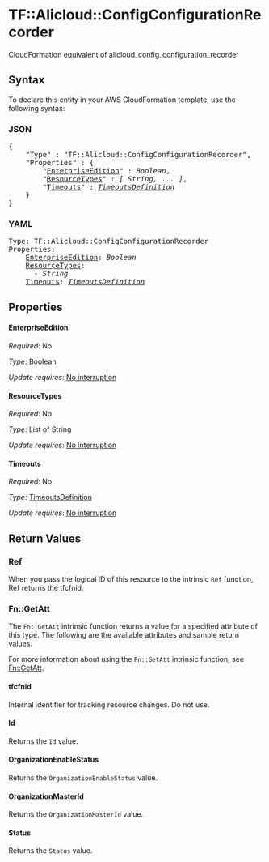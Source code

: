# TF::Alicloud::ConfigConfigurationRecorder

CloudFormation equivalent of alicloud_config_configuration_recorder

## Syntax

To declare this entity in your AWS CloudFormation template, use the following syntax:

### JSON

<pre>
{
    "Type" : "TF::Alicloud::ConfigConfigurationRecorder",
    "Properties" : {
        "<a href="#enterpriseedition" title="EnterpriseEdition">EnterpriseEdition</a>" : <i>Boolean</i>,
        "<a href="#resourcetypes" title="ResourceTypes">ResourceTypes</a>" : <i>[ String, ... ]</i>,
        "<a href="#timeouts" title="Timeouts">Timeouts</a>" : <i><a href="timeoutsdefinition.md">TimeoutsDefinition</a></i>
    }
}
</pre>

### YAML

<pre>
Type: TF::Alicloud::ConfigConfigurationRecorder
Properties:
    <a href="#enterpriseedition" title="EnterpriseEdition">EnterpriseEdition</a>: <i>Boolean</i>
    <a href="#resourcetypes" title="ResourceTypes">ResourceTypes</a>: <i>
      - String</i>
    <a href="#timeouts" title="Timeouts">Timeouts</a>: <i><a href="timeoutsdefinition.md">TimeoutsDefinition</a></i>
</pre>

## Properties

#### EnterpriseEdition

_Required_: No

_Type_: Boolean

_Update requires_: [No interruption](https://docs.aws.amazon.com/AWSCloudFormation/latest/UserGuide/using-cfn-updating-stacks-update-behaviors.html#update-no-interrupt)

#### ResourceTypes

_Required_: No

_Type_: List of String

_Update requires_: [No interruption](https://docs.aws.amazon.com/AWSCloudFormation/latest/UserGuide/using-cfn-updating-stacks-update-behaviors.html#update-no-interrupt)

#### Timeouts

_Required_: No

_Type_: <a href="timeoutsdefinition.md">TimeoutsDefinition</a>

_Update requires_: [No interruption](https://docs.aws.amazon.com/AWSCloudFormation/latest/UserGuide/using-cfn-updating-stacks-update-behaviors.html#update-no-interrupt)

## Return Values

### Ref

When you pass the logical ID of this resource to the intrinsic `Ref` function, Ref returns the tfcfnid.

### Fn::GetAtt

The `Fn::GetAtt` intrinsic function returns a value for a specified attribute of this type. The following are the available attributes and sample return values.

For more information about using the `Fn::GetAtt` intrinsic function, see [Fn::GetAtt](https://docs.aws.amazon.com/AWSCloudFormation/latest/UserGuide/intrinsic-function-reference-getatt.html).

#### tfcfnid

Internal identifier for tracking resource changes. Do not use.

#### Id

Returns the <code>Id</code> value.

#### OrganizationEnableStatus

Returns the <code>OrganizationEnableStatus</code> value.

#### OrganizationMasterId

Returns the <code>OrganizationMasterId</code> value.

#### Status

Returns the <code>Status</code> value.

